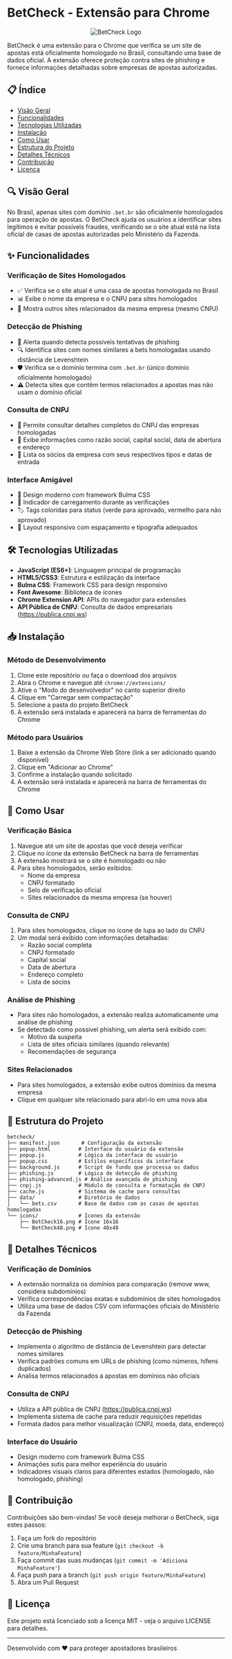 # BetCheck - Extensão para Chrome

<p align="center">
  <img src="icons/BetCheck48.png" alt="BetCheck Logo"/>
</p>

BetCheck é uma extensão para o Chrome que verifica se um site de apostas está oficialmente homologado no Brasil, consultando uma base de dados oficial. A extensão oferece proteção contra sites de phishing e fornece informações detalhadas sobre empresas de apostas autorizadas.

## 📋 Índice

- [Visão Geral](#visão-geral)
- [Funcionalidades](#funcionalidades)
- [Tecnologias Utilizadas](#tecnologias-utilizadas)
- [Instalação](#instalação)
- [Como Usar](#como-usar)
- [Estrutura do Projeto](#estrutura-do-projeto)
- [Detalhes Técnicos](#detalhes-técnicos)
- [Contribuição](#contribuição)
- [Licença](#licença)

## 🔍 Visão Geral

No Brasil, apenas sites com domínio `.bet.br` são oficialmente homologados para operação de apostas. O BetCheck ajuda os usuários a identificar sites legítimos e evitar possíveis fraudes, verificando se o site atual está na lista oficial de casas de apostas autorizadas pelo Ministério da Fazenda.

## ✨ Funcionalidades

### Verificação de Sites Homologados
- ✅ Verifica se o site atual é uma casa de apostas homologada no Brasil
- 📊 Exibe o nome da empresa e o CNPJ para sites homologados
- 🔄 Mostra outros sites relacionados da mesma empresa (mesmo CNPJ)

### Detecção de Phishing
- 🚨 Alerta quando detecta possíveis tentativas de phishing
- 🔍 Identifica sites com nomes similares a bets homologadas usando distância de Levenshtein
- 🛡️ Verifica se o domínio termina com `.bet.br` (único domínio oficialmente homologado)
- ⚠️ Detecta sites que contêm termos relacionados a apostas mas não usam o domínio oficial

### Consulta de CNPJ
- 🏢 Permite consultar detalhes completos do CNPJ das empresas homologadas
- 💼 Exibe informações como razão social, capital social, data de abertura e endereço
- 👥 Lista os sócios da empresa com seus respectivos tipos e datas de entrada

### Interface Amigável
- 🎨 Design moderno com framework Bulma CSS
- 🔄 Indicador de carregamento durante as verificações
- 🏷️ Tags coloridas para status (verde para aprovado, vermelho para não aprovado)
- 📱 Layout responsivo com espaçamento e tipografia adequados

## 🛠️ Tecnologias Utilizadas

- **JavaScript (ES6+)**: Linguagem principal de programação
- **HTML5/CSS3**: Estrutura e estilização da interface
- **Bulma CSS**: Framework CSS para design responsivo
- **Font Awesome**: Biblioteca de ícones
- **Chrome Extension API**: APIs do navegador para extensões
- **API Pública de CNPJ**: Consulta de dados empresariais (https://publica.cnpj.ws)

## 📥 Instalação

### Método de Desenvolvimento
1. Clone este repositório ou faça o download dos arquivos
2. Abra o Chrome e navegue até `chrome://extensions/`
3. Ative o "Modo do desenvolvedor" no canto superior direito
4. Clique em "Carregar sem compactação"
5. Selecione a pasta do projeto BetCheck
6. A extensão será instalada e aparecerá na barra de ferramentas do Chrome

### Método para Usuários
1. Baixe a extensão da Chrome Web Store (link a ser adicionado quando disponível)
2. Clique em "Adicionar ao Chrome"
3. Confirme a instalação quando solicitado
4. A extensão será instalada e aparecerá na barra de ferramentas do Chrome

## 📝 Como Usar

### Verificação Básica
1. Navegue até um site de apostas que você deseja verificar
2. Clique no ícone da extensão BetCheck na barra de ferramentas
3. A extensão mostrará se o site é homologado ou não
4. Para sites homologados, serão exibidos:
   - Nome da empresa
   - CNPJ formatado
   - Selo de verificação oficial
   - Sites relacionados da mesma empresa (se houver)

### Consulta de CNPJ
1. Para sites homologados, clique no ícone de lupa ao lado do CNPJ
2. Um modal será exibido com informações detalhadas:
   - Razão social completa
   - CNPJ formatado
   - Capital social
   - Data de abertura
   - Endereço completo
   - Lista de sócios

### Análise de Phishing
- Para sites não homologados, a extensão realiza automaticamente uma análise de phishing
- Se detectado como possível phishing, um alerta será exibido com:
  - Motivo da suspeita
  - Lista de sites oficiais similares (quando relevante)
  - Recomendações de segurança

### Sites Relacionados
- Para sites homologados, a extensão exibe outros domínios da mesma empresa
- Clique em qualquer site relacionado para abri-lo em uma nova aba

## 📁 Estrutura do Projeto

```
betcheck/
├── manifest.json       # Configuração da extensão
├── popup.html         # Interface do usuário da extensão
├── popup.js           # Lógica da interface do usuário
├── popup.css          # Estilos específicos da interface
├── background.js      # Script de fundo que processa os dados
├── phishing.js        # Lógica de detecção de phishing
├── phishing-advanced.js # Análise avançada de phishing
├── cnpj.js            # Módulo de consulta e formatação de CNPJ
├── cache.js           # Sistema de cache para consultas
├── data/              # Diretório de dados
│   └── bets.csv       # Base de dados com as casas de apostas homologadas
└── icons/             # Ícones da extensão
    ├── BetCheck16.png # Ícone 16x16
    └── BetCheck48.png # Ícone 48x48
```

## 🔧 Detalhes Técnicos

### Verificação de Domínios
- A extensão normaliza os domínios para comparação (remove www, considera subdomínios)
- Verifica correspondências exatas e subdomínios de sites homologados
- Utiliza uma base de dados CSV com informações oficiais do Ministério da Fazenda

### Detecção de Phishing
- Implementa o algoritmo de distância de Levenshtein para detectar nomes similares
- Verifica padrões comuns em URLs de phishing (como números, hífens duplicados)
- Analisa termos relacionados a apostas em domínios não oficiais

### Consulta de CNPJ
- Utiliza a API pública de CNPJ (https://publica.cnpj.ws)
- Implementa sistema de cache para reduzir requisições repetidas
- Formata dados para melhor visualização (CNPJ, moeda, data, endereço)

### Interface do Usuário
- Design moderno com framework Bulma CSS
- Animações sutis para melhor experiência do usuário
- Indicadores visuais claros para diferentes estados (homologado, não homologado, phishing)

## 👥 Contribuição

Contribuições são bem-vindas! Se você deseja melhorar o BetCheck, siga estes passos:

1. Faça um fork do repositório
2. Crie uma branch para sua feature (`git checkout -b feature/MinhaFeature`)
3. Faça commit das suas mudanças (`git commit -m 'Adiciona MinhaFeature'`)
4. Faça push para a branch (`git push origin feature/MinhaFeature`)
5. Abra um Pull Request

## 📄 Licença

Este projeto está licenciado sob a licença MIT - veja o arquivo LICENSE para detalhes.

---

Desenvolvido com ❤️ para proteger apostadores brasileiros
